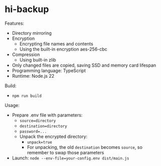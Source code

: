 # hi-backup

Features:
* Directory mirroring
* Encryption
	* Encrypting file names and contents
	* Using the built-in encryption aes-256-cbc
* Compression
	* Using built-in zlib
* Only changed files are copied, saving SSD and memory card lifespan
* Programming language: TypeScript
* Runtime: Node.js 22

Build:
* `npm run build`

Usage:
* Prepare .env file with parameters:
	* `source=directory`
	* `destination=directory`
	* `password=...`
	* Unpack the encrypted directory:
		* `unpack=true`
		* For unpacking, the old `destination` becomes `source`, so remember to swap those parameters
* Launch: `node --env-file=your-config.env dist/main.js`